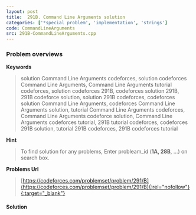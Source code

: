 ```yaml
---
layout: post
title:  291B. Command Line Arguments solution
categories: ['*special problem', 'implementation', 'strings']
code: CommandLineArguments
src: 291B-CommandLineArguments.cpp
---
```

### **Problem overviews**

**Keywords**
> solution Command Line Arguments codeforces, solution codeforces Command Line Arguments, Command Line Arguments tutorial codeforces, solution codeforces 291B, codeforces solution 291B, 291B codeforce solution, solution 291B codeforces, codeforces solution Command Line Arguments, codeforces Command Line Arguments solution, tutorial Command Line Arguments codeforces, Command Line Arguments codeforce solution, Command Line Arguments codeforces tutorial, 291B tutorial codeforces, codeforces 291B solution, tutorial 291B codeforces, 291B codeforces tutorial

**Hint**
> To find solution for any problems, Enter probleam_id (**1A, 28B**, ...) on search box. 

**Problems Url**
> [https://codeforces.com/problemset/problem/291/B](https://codeforces.com/problemset/problem/291/B){:rel="nofollow"}{:target="_blank"}

#### **Solution**



